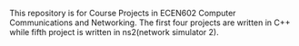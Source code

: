 This repository is for Course Projects in ECEN602 Computer Communications and Networking. The first four projects are written in C++ while fifth project is written in ns2(network simulator 2).
